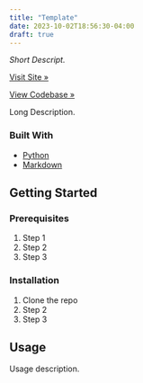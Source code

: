 ```yaml
---
title: "Template"
date: 2023-10-02T18:56:30-04:00
draft: true
---
```


*Short Descript.*

[Visit Site »]()  

[View Codebase »]()

Long Description. 

### Built With

* [Python]()
* [Markdown]()

<!-- GETTING STARTED -->
## Getting Started

### Prerequisites

1. Step 1
2. Step 2
3. Step 3


### Installation

1. Clone the repo
2. Step 2
3. Step 3


<!-- USAGE EXAMPLES -->
## Usage

Usage description.
